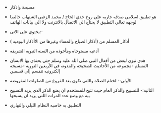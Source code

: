 - مسبحة واذكار
- هو تطبيق اسلامي صدقه جاريه علي روح جدي الحاج / محمد الزغبي الشنهاب خالصا لوجهه تعالي
التطبيق لا يحتاج الي الاتصال بالانترنت ولا الي بيانات الهاتف

- يحتوي علي الاتي:- 
- أذكار المسلم من (أذكار الصباح والمساء وغيرها من الاأذكار اليوميه )
- أدعيه مستوحاه ومأخوذه من السنه النبويه الشريفه
- هدي نبوي لبعض من أفعال النبي صلي الله عليه وسلم حتي يحتذي بها الانسان المسلم
-مجموعه من الأحاديث الصحيحه والمدونه في الأربعين النوويه
-مسبحه إلكترونيه تنقسم إلي قسمين

- الأولي:- لختام الصلاه واللتي تكون بعد الفروغ من الصلوات المفروضه 

- الثانيه:- للتسبيح والذكر العام حيث تتيح للمستخدم ان يضع الذكر الذي يريد التسبيح بيه مع وضع عدد المرات اللتي يريد ان يسبحها 
- التطبيق به خاصيه النظام الليلي والنهاري
